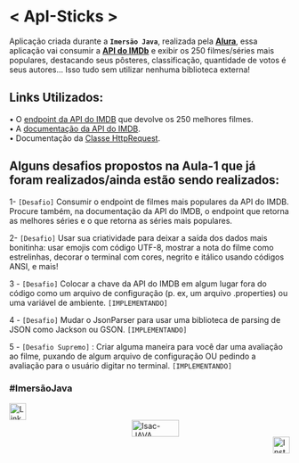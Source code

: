 # < ApI-Sticks >
Aplicação criada durante a **`Imersão Java`**, realizada pela **[Alura](https://www.alura.com.br/)**, essa aplicação vai consumir a **[API do IMDb](https://imdb-api.com/)** e exibir os 250 filmes/séries mais populares, destacando seus pôsteres, classificação, quantidade de votos é seus autores... Isso tudo sem utilizar nenhuma biblioteca externa!

## Links Utilizados:
• O [endpoint da API do IMDB](https://imdb-api.com/api#Top250Movies-header) que devolve os 250 melhores filmes. <br>
• A [documentação da API do IMDB](https://imdb-api.com/api). <br>
• Documentação da [Classe HttpRequest](https://docs.oracle.com/en/java/javase/17/docs/api/java.net.http/java/net/http/HttpRequest.html).

## Alguns desafios propostos na **Aula-1** que já foram realizados/ainda estão sendo realizados:
1- `[Desafio]` Consumir o endpoint de filmes mais populares da API do IMDB. 
Procure também, na documentação da API do IMDB, o endpoint que
 retorna as melhores séries e o que retorna as séries mais populares.

2- `[Desafio]` Usar sua criatividade para deixar a saída dos dados mais bonitinha:
 usar emojis com código UTF-8, mostrar a nota do filme como
 estrelinhas, decorar o terminal com cores, negrito e itálico usando
 códigos ANSI, e mais!

3 - `[Desafio]` Colocar a chave da API do IMDB em algum lugar fora do código como um arquivo de configuração (p. ex, um arquivo .properties) ou uma variável de ambiente.  `[IMPLEMENTANDO]`

4 - `[Desafio]` Mudar o JsonParser para usar uma biblioteca de parsing de JSON como Jackson ou GSON.  `[IMPLEMENTANDO]`

5 - `[Desafio Supremo]` : Criar alguma maneira para você dar uma avaliação ao filme, puxando de algum arquivo de configuração OU pedindo a avaliação para o usuário digitar no terminal.  `[IMPLEMENTANDO]`

### #ImersãoJava
<p float="left">
  <a href="https://www.linkedin.com/in/isacbm/" target="_blank"><img align="left" alt="Linkedin" height="30" src="https://img.shields.io/badge/linkedin-1a1b27.svg?&style=for-the-badge&logo=linkedin&logoColor=blue" target="_blank"></a>
  <a href="https://www.java.com/pt-BR/download/help/whatis_java.html" target="_blank"><img target="_blank"> <img src="https://img.shields.io/badge/Java-1a1b27?style=for-the-badge&logo=java&logoColor=fc1723" align="center" alt="Isac-JAVA" height="30" width="85" hspace="220" target="_blank"></a>
  <a href="https://www.instagram.com/isacbm_/" target="_blank"><img src="https://img.shields.io/badge/Instagram-1a1b27?style=for-the-badge&logo=instagram&logoColor=hotpink" align="right" alt="Instagram" height="30"  target="_blank"></a> </div>
  </p>
